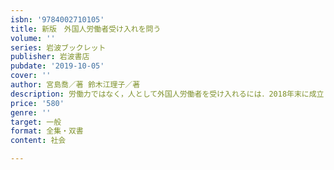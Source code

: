 ```yaml
---
isbn: '9784002710105'
title: 新版　外国人労働者受け入れを問う
volume: ''
series: 岩波ブックレット
publisher: 岩波書店
pubdate: '2019-10-05'
cover: ''
author: 宮島喬／著 鈴木江理子／著
description: 労働力ではなく，人として外国人労働者を受け入れるには．2018年末に成立した改定入管法を踏まえた新版．
price: '580'
genre: ''
target: 一般
format: 全集・双書
content: 社会

---
```

